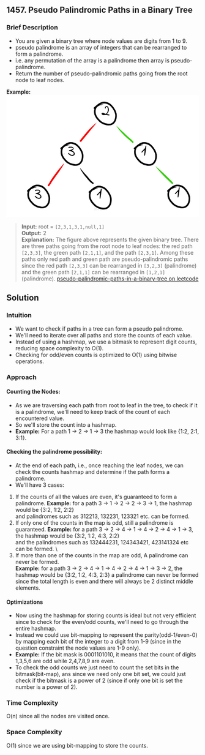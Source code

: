 ## 1457. Pseudo Palindromic Paths in a Binary Tree
### Brief Description
- You are given a binary tree where node values are digits from 1 to 9.
- pseudo palindrome is an array of integers that can be rearranged to form a palindrome. 
- i.e. any permutation of the array is a palindrome then array is pseudo-palindrome.
- Return the number of pseudo-palindromic paths going from the root node to leaf nodes.

**Example:**
![tree-1](./assets/example-1.jpg)
>**Input:** root = `[2,3,1,3,1,null,1]` \
**Output:** 2 \
**Explanation:** The figure above represents the given binary tree. There are three paths going from the root node to leaf nodes: the red path `[2,3,3]`, the green path `[2,1,1]`, and the path `[2,3,1]`. Among these paths only red path and green path are pseudo-palindromic paths since the red path `[2,3,3]` can be rearranged in `[3,2,3]` (palindrome) and the green path `[2,1,1]` can be rearranged in `[1,2,1]` (palindrome).
[pseudo-palindromic-paths-in-a-binary-tree on leetcode](https://leetcode.com/problems/pseudo-palindromic-paths-in-a-binary-tree/description/)

## Solution
### Intuition
- We want to check if paths in a tree can form a pseudo palindrome.
- We'll need to iterate over all paths and store the counts of each value.
- Instead of using a hashmap, we use a bitmask to represent digit counts, reducing space complexity to O(1). 
- Checking for odd/even counts is optimized to O(1) using bitwise operations. 

### Approach
#### Counting the Nodes:
- As we are traversing each path from root to leaf in the tree, to check if it is a palindrome, we'll need to keep track of the count of each encountered value.
- So we'll store the count into a hashmap.
- **Example:** For a path 1 -> 2 -> 1 -> 3 the hashmap would look like {1:2, 2:1, 3:1}.

#### Checking the palindrome possibility:
- At the end of each path, i.e., once reaching the leaf nodes, we can check the counts hashmap and determine if the path forms a palindrome.
- We'll have 3 cases:

1. If the counts of all the values are even, it's guaranteed to form a palindrome.
**Example:** for a path 3 -> 1 -> 2 -> 2 -> 3 -> 1, the hashmap would be {3:2, 1:2, 2:2} \
and palindromes such as 312213, 132231, 123321 etc. can be formed. 
2. If only one of the counts in the map is odd, still a palindrome is guaranteed.
**Example:** for a path 3 -> 2 -> 4 -> 1 -> 4 -> 2 -> 4 -> 1 -> 3, the hashmap would be {3:2, 1:2, 4:3, 2:2} \
and the palindromes such as 132444231, 124343421, 423141324 etc can be formed. \
3. If more than one of the counts in the map are odd, A palindrome can never be formed. \
**Example:** for a path 3 -> 2 -> 4 -> 1 -> 4 -> 2 -> 4 -> 1 -> 3 -> 2, the hashmap would be {3:2, 1:2, 4:3, 2:3}
a palindrome can never be formed since the total length is even and there will always be 2 distinct middle elements.

#### Optimizations
- Now using the hashmap for storing counts is ideal but not very efficient since to check for the even/odd counts, we'll need to go through the entire hashmap.
- Instead we could use bit-mapping to represent the parity(odd-1/even-0) by mapping each bit of the integer to a digit from 1-9 (since in the question constraint the node values are 1-9 only).
- **Example:** If the bit mask is 0001101010, it means that the count of digits 1,3,5,6 are odd while 2,4,7,8,9 are even. 
- To check the odd counts we just need to count the set bits in the bitmask(bit-map), ans since we need only one bit set, we could just check if the bitmask is a power of 2 (since if only one bit is set the number is a power of 2).

### Time Complexity
O(n) since all the nodes are visited once.
### Space Complexity
O(1) since we are using bit-mapping to store the counts.